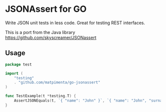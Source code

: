 JSONAssert for GO
=================

Write JSON unit tests in less code. Great for testing REST interfaces.

This is a port from the Java library https://github.com/skyscreamer/JSONassert

Usage
-----

```go
package test

import (
    "testing"
	. "github.com/matpimenta/go-jsonassert"
)

func TestExample(t *testing.T) {
    AssertJSONEquals(t, `{ "name": "John" }`, `{ "name": "John", "surname": "Smith" }`, false)
}

```
